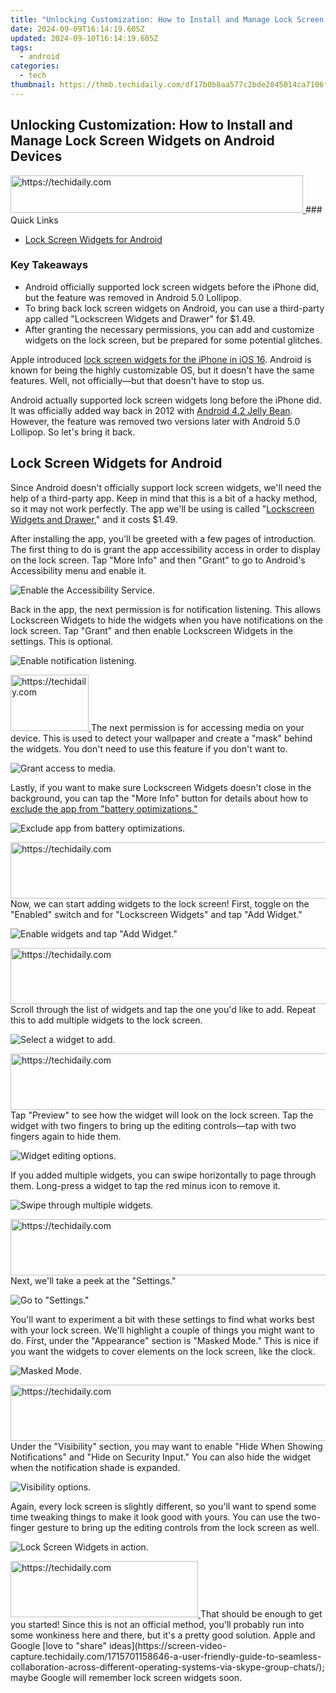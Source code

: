 ```yaml
---
title: "Unlocking Customization: How to Install and Manage Lock Screen Widgets on Android Devices"
date: 2024-09-09T16:14:19.605Z
updated: 2024-09-10T16:14:19.605Z
tags:
  - android
categories:
  - tech
thumbnail: https://thmb.techidaily.com/df17b0b8aa577c2bde2045014ca7106f6ac63b426b5d24fcdf050ce719dc39bf.jpg
---
```


## Unlocking Customization: How to Install and Manage Lock Screen Widgets on Android Devices

<!-- affiliate ads begin -->
<a href="https://aligracehair.sjv.io/c/5597632/2115950/19272" target="_top" id="2115950">
  <img src="//a.impactradius-go.com/display-ad/19272-2115950" border="0" alt="https://techidaily.com" width="468" height="60"/>
</a>
<img height="0" width="0" src="https://aligracehair.sjv.io/i/5597632/2115950/19272" style="position:absolute;visibility:hidden;" border="0" />
<!-- affiliate ads end -->
### Quick Links

* [Lock Screen Widgets for Android](https://screen-video-capture.techidaily.com/new-2024-approved-ishowu-audio-capture-download-and-review/)

### Key Takeaways

* Android officially supported lock screen widgets before the iPhone did, but the feature was removed in Android 5.0 Lollipop.
* To bring back lock screen widgets on Android, you can use a third-party app called "Lockscreen Widgets and Drawer" for $1.49.
* After granting the necessary permissions, you can add and customize widgets on the lock screen, but be prepared for some potential glitches.

 Apple introduced [lock screen widgets for the iPhone in iOS 16](https://extra-resources.techidaily.com/toppest-ios-video-capture-aids/). Android is known for being the highly customizable OS, but it doesn't have the same features. Well, not officially—but that doesn't have to stop us.

 Android actually supported lock screen widgets long before the iPhone did. It was officially added way back in 2012 with [Android 4.2 Jelly Bean](https://facebook-video-content.techidaily.com/powerful-tactics-leveraging-youtube-links-for-fb-exposure/). However, the feature was removed two versions later with Android 5.0 Lollipop. So let's bring it back.

##  Lock Screen Widgets for Android

 Since Android doesn't officially support lock screen widgets, we'll need the help of a third-party app. Keep in mind that this is a bit of a hacky method, so it may not work perfectly. The app we'll be using is called "[Lockscreen Widgets and Drawer](https://www.anrdoezrs.net/links/3607085/type/dlg/sid/UUhtgUeUpU205591/https://play.google.com/store/apps/details?id=tk.zwander.lockscreenwidgets&hl=en%5FUS&gl=US)," and it costs $1.49.

 After installing the app, you'll be greeted with a few pages of introduction. The first thing to do is grant the app accessibility access in order to display on the lock screen. Tap "More Info" and then "Grant" to go to Android's Accessibility menu and enable it.

![Enable the Accessibility Service.](https://static1.howtogeekimages.com/wordpress/wp-content/uploads/2023/09/screenshot_20230919-164302-1.png) 

 Back in the app, the next permission is for notification listening. This allows Lockscreen Widgets to hide the widgets when you have notifications on the lock screen. Tap "Grant" and then enable Lockscreen Widgets in the settings. This is optional.

![Enable notification listening.](https://static1.howtogeekimages.com/wordpress/wp-content/uploads/2023/09/screenshot_20230919-164342.png) 

<!-- affiliate ads begin -->
<a href="https://aligracehair.sjv.io/c/5597632/2115911/19272" target="_top" id="2115911">
  <img src="//a.impactradius-go.com/display-ad/19272-2115911" border="0" alt="https://techidaily.com" width="125" height="90"/>
</a>
<img height="0" width="0" src="https://aligracehair.sjv.io/i/5597632/2115911/19272" style="position:absolute;visibility:hidden;" border="0" />
<!-- affiliate ads end -->
 The next permission is for accessing media on your device. This is used to detect your wallpaper and create a "mask" behind the widgets. You don't need to use this feature if you don't want to.

![Grant access to media.](https://static1.howtogeekimages.com/wordpress/wp-content/uploads/2023/09/screenshot_20230919-164403.png) 

 Lastly, if you want to make sure Lockscreen Widgets doesn't close in the background, you can tap the "More Info" button for details about how to [exclude the app from "battery optimizations."](https://instagram-videos.techidaily.com/navigating-youtube-and-instagram-sharing-video-content-without-limits-for-2024/) 

![Exclude app from battery optimizations.](https://static1.howtogeekimages.com/wordpress/wp-content/uploads/2023/09/screenshot_20230919-164432.png) 

<!-- affiliate ads begin -->
<a href="https://appsumo.8odi.net/c/5597632/2118318/7443" target="_top" id="2118318">
  <img src="//a.impactradius-go.com/display-ad/7443-2118318" border="0" alt="https://techidaily.com" width="600" height="90"/>
</a>
<img height="0" width="0" src="https://appsumo.8odi.net/i/5597632/2118318/7443" style="position:absolute;visibility:hidden;" border="0" />
<!-- affiliate ads end -->
 Now, we can start adding widgets to the lock screen! First, toggle on the "Enabled" switch and for "Lockscreen Widgets" and tap "Add Widget."

![Enable widgets and tap "Add Widget."](https://static1.howtogeekimages.com/wordpress/wp-content/uploads/2023/09/screenshot_20230919-164502.png) 

<!-- affiliate ads begin -->
<a href="https://unicoeye.pxf.io/c/5597632/2134490/18498" target="_top" id="2134490">
  <img src="//a.impactradius-go.com/display-ad/18498-2134490" border="0" alt="https://techidaily.com" width="728" height="90"/>
</a>
<img height="0" width="0" src="https://unicoeye.pxf.io/i/5597632/2134490/18498" style="position:absolute;visibility:hidden;" border="0" />
<!-- affiliate ads end -->
 Scroll through the list of widgets and tap the one you'd like to add. Repeat this to add multiple widgets to the lock screen.

![Select a widget to add.](https://static1.howtogeekimages.com/wordpress/wp-content/uploads/2023/09/screenshot_20230919-164553.png) 

<!-- affiliate ads begin -->
<a href="https://unicoeye.pxf.io/c/5597632/2134243/18498" target="_top" id="2134243">
  <img src="//a.impactradius-go.com/display-ad/18498-2134243" border="0" alt="https://techidaily.com" width="728" height="90"/>
</a>
<img height="0" width="0" src="https://unicoeye.pxf.io/i/5597632/2134243/18498" style="position:absolute;visibility:hidden;" border="0" />
<!-- affiliate ads end -->
 Tap "Preview" to see how the widget will look on the lock screen. Tap the widget with two fingers to bring up the editing controls—tap with two fingers again to hide them.

![Widget editing options.](https://static1.howtogeekimages.com/wordpress/wp-content/uploads/2023/09/screenshot_20230919-164643.png) 

 If you added multiple widgets, you can swipe horizontally to page through them. Long-press a widget to tap the red minus icon to remove it.

![Swipe through multiple widgets.](https://static1.howtogeekimages.com/wordpress/wp-content/uploads/2023/09/screenshot_20230919-164727.png) 

<!-- affiliate ads begin -->
<a href="https://ephamedtechinc.pxf.io/c/5597632/2120864/26400?prodsku=Mercury" target="_top" id="2120864">
  <img src="//a.impactradius-go.com/display-ad/26400-2120864" border="0" alt="https://techidaily.com" width="728" height="90"/>
</a>
<img height="0" width="0" src="https://ephamedtechinc.pxf.io/i/5597632/2120864/26400?prodsku=Mercury" style="position:absolute;visibility:hidden;" border="0" />
<!-- affiliate ads end -->
 Next, we'll take a peek at the "Settings."

![Go to "Settings."](https://static1.howtogeekimages.com/wordpress/wp-content/uploads/2023/09/2023-09-19_16-56-50.png) 

 You'll want to experiment a bit with these settings to find what works best with your lock screen. We'll highlight a couple of things you might want to do. First, under the "Appearance" section is "Masked Mode." This is nice if you want the widgets to cover elements on the lock screen, like the clock.

![Masked Mode.](https://static1.howtogeekimages.com/wordpress/wp-content/uploads/2023/09/screenshot_20230919-164758.png) 

<!-- affiliate ads begin -->
<a href="https://ephamedtechinc.pxf.io/c/5597632/2137222/26400" target="_top" id="2137222">
  <img src="//a.impactradius-go.com/display-ad/26400-2137222" border="0" alt="https://techidaily.com" width="728" height="90"/>
</a>
<img height="0" width="0" src="https://ephamedtechinc.pxf.io/i/5597632/2137222/26400" style="position:absolute;visibility:hidden;" border="0" />
<!-- affiliate ads end -->
 Under the "Visibility" section, you may want to enable "Hide When Showing Notifications" and "Hide on Security Input." You can also hide the widget when the notification shade is expanded.

![Visibility options.](https://static1.howtogeekimages.com/wordpress/wp-content/uploads/2023/09/screenshot_20230919-164818.png) 

 Again, every lock screen is slightly different, so you'll want to spend some time tweaking things to make it look good with yours. You can use the two-finger gesture to bring up the editing controls from the lock screen as well.

![Lock Screen Widgets in action.](https://static1.howtogeekimages.com/wordpress/wp-content/uploads/2023/09/screenshot_20230919-164944.png) 

<!-- affiliate ads begin -->
<a href="https://review-au.sjv.io/c/5597632/2098704/14409" target="_top" id="2098704">
  <img src="//a.impactradius-go.com/display-ad/14409-2098704" border="0" alt="https://techidaily.com" width="300" height="90"/>
</a>
<img height="0" width="0" src="https://review-au.sjv.io/i/5597632/2098704/14409" style="position:absolute;visibility:hidden;" border="0" />
<!-- affiliate ads end -->
 That should be enough to get you started! Since this is not an official method, you'll probably run into some wonkiness here and there, but it's a pretty good solution. Apple and Google [love to "share" ideas](https://screen-video-capture.techidaily.com/1715701158646-a-user-friendly-guide-to-seamless-collaboration-across-different-operating-systems-via-skype-group-chats/); maybe Google will remember lock screen widgets soon.

<ins class="adsbygoogle"
     style="display:block"
     data-ad-format="autorelaxed"
     data-ad-client="ca-pub-7571918770474297"
     data-ad-slot="1223367746"></ins>



<ins class="adsbygoogle"
     style="display:block"
     data-ad-client="ca-pub-7571918770474297"
     data-ad-slot="8358498916"
     data-ad-format="auto"
     data-full-width-responsive="true"></ins>


